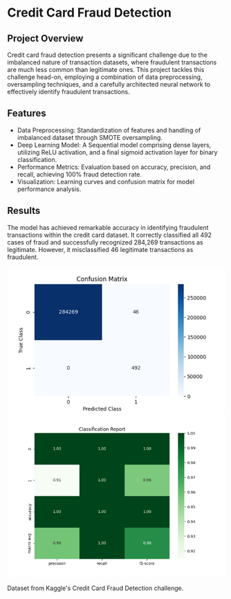 # Credit Card Fraud Detection

## Project Overview

Credit card fraud detection presents a significant challenge due to the imbalanced nature of transaction datasets,
where fraudulent transactions are much less common than legitimate ones. This project tackles this challenge head-on,
employing a combination of data preprocessing, oversampling techniques, and a carefully architected neural network to effectively identify fraudulent transactions.

## Features
- Data Preprocessing: Standardization of features and handling of imbalanced dataset through SMOTE oversampling.
- Deep Learning Model: A Sequential model comprising dense layers, utilizing ReLU activation, and a final sigmoid activation layer for binary classification.
- Performance Metrics: Evaluation based on accuracy, precision, and recall, achieving 100% fraud detection rate.
- Visualization: Learning curves and confusion matrix for model performance analysis.

## Results
The model has achieved remarkable accuracy in identifying fraudulent transactions within the credit card dataset. It correctly classified all 492 cases of fraud and successfully recognized 284,269 transactions as legitimate. However, it misclassified 46 legitimate transactions as fraudulent.

![Confusion Matrix](Credit_card_fraud_1710357529.png)
![Classification Report](Classification_Report_1710357529.png)

Dataset from Kaggle's Credit Card Fraud Detection challenge.
